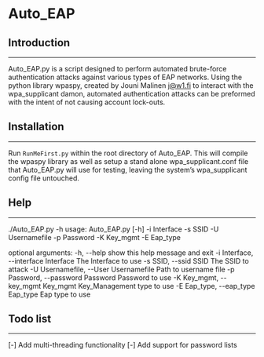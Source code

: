 # Auto_EAP

## Introduction
-----
Auto_EAP.py is a script designed to perform automated brute-force authentication attacks against various types of EAP networks. Using the python library wpaspy, created by Jouni Malinen <j@w1.fi> 
to interact with the wpa_supplicant damon, automated authentication attacks can be preformed with the intent of not causing account lock-outs.

## Installation
-----

Run `RunMeFirst.py` within the root directory of Auto_EAP. This will compile the wpaspy library as well as setup a stand alone wpa_supplicant.conf file that Auto_EAP.py will use for testing, leaving the system’s wpa_supplicant config file untouched.  

## Help
-----

./Auto_EAP.py -h
usage: Auto_EAP.py [-h] -i Interface -s SSID -U Usernamefile -p Password -K
                   Key_mgmt -E Eap_type

optional arguments:
  -h, --help            show this help message and exit
  -i Interface, --interface Interface
                        The Interface to use
  -s SSID, --ssid SSID  The SSID to attack
  -U Usernamefile, --User Usernamefile
                        Path to username file
  -p Password, --password Password
                        Password to use
  -K Key_mgmt, --key_mgmt Key_mgmt
                        Key_Management type to use
  -E Eap_type, --eap_type Eap_type
                        Eap type to use


## Todo list
-----
[-] Add multi-threading functionality
[-] Add support for password lists


